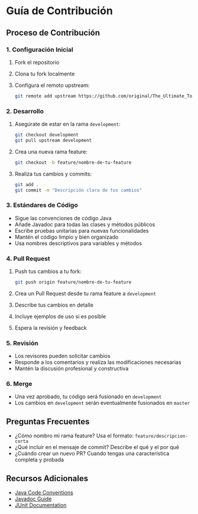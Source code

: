 # Guía de Contribución

## Proceso de Contribución

### 1. Configuración Inicial

1. Fork el repositorio
2. Clona tu fork localmente
3. Configura el remoto upstream:

   ```bash
   git remote add upstream https://github.com/original/The_Ultimate_Toolbox.git
   ```

### 2. Desarrollo

1. Asegúrate de estar en la rama `development`:

   ```bash
   git checkout development
   git pull upstream development
   ```

2. Crea una nueva rama feature:

   ```bash
   git checkout -b feature/nombre-de-tu-feature
   ```

3. Realiza tus cambios y commits:

   ```bash
   git add .
   git commit -m "Descripción clara de tus cambios"
   ```

### 3. Estándares de Código

- Sigue las convenciones de código Java
- Añade Javadoc para todas las clases y métodos públicos
- Escribe pruebas unitarias para nuevas funcionalidades
- Mantén el código limpio y bien organizado
- Usa nombres descriptivos para variables y métodos

### 4. Pull Request

1. Push tus cambios a tu fork:

   ```bash
   git push origin feature/nombre-de-tu-feature
   ```

2. Crea un Pull Request desde tu rama feature a `development`
3. Describe tus cambios en detalle
4. Incluye ejemplos de uso si es posible
5. Espera la revisión y feedback

### 5. Revisión

- Los revisores pueden solicitar cambios
- Responde a los comentarios y realiza las modificaciones necesarias
- Mantén la discusión profesional y constructiva

### 6. Merge

- Una vez aprobado, tu código será fusionado en `development`
- Los cambios en `development` serán eventualmente fusionados en `master`

## Preguntas Frecuentes

- ¿Cómo nombro mi rama feature? Usa el formato: `feature/descripcion-corta`
- ¿Qué incluir en el mensaje de commit? Describe el qué y el por qué
- ¿Cuándo crear un nuevo PR? Cuando tengas una característica completa y probada

## Recursos Adicionales

- [Java Code Conventions](https://www.oracle.com/java/technologies/javase/codeconventions-contents.html)
- [Javadoc Guide](https://www.oracle.com/java/technologies/javase/javadoc-command-line.html)
- [JUnit Documentation](https://junit.org/junit5/docs/current/user-guide/)
